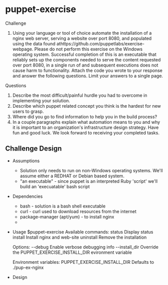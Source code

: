 puppet-exercise
===============

Challenge
1. Using your language or tool of choice automate the installation of a nginx web server, serving a website over port 8080, and populated using the data found athttps://github.com/puppetlabs/exercise-webpage. Please do not perform this exercise on the Windows operating system. Successful completion of this is an executable that reliably sets up the components needed to serve the content requested over port 8080, in a single run of and subsequent executions does not cause harm to functionality.
Attach the code you wrote to your response and answer the following questions. Limit your answers to a single page.

Questions
1. Describe the most difficult/painful hurdle you had to overcome in implementing your solution.
2. Describe which puppet related concept you think is the hardest for new users to grasp.
3. Where did you go to find information to help you in the build process?
4. In a couple paragraphs explain what automation means to you and why it is important to an organization's infrastructure design strategy.
Have fun and good luck. We look forward to receiving your completed tasks.

Challenge Design
----------------

 * Assumptions
	* Solution only needs to run on non-Windows operating systems. We'll assume either a REDHAT or Debian based system.
	* "an executable" - since puppet is an interpreted Ruby 'script' we'll build an 'execuatable' bash script

 * Dependencies
	* bash	- solution is a bash shell executable
	* curl	- curl used to download resources from the internet
	* package-manager (apt/yum) - to install nginx
	* 

 * Usage
	$puppet-exercise <command> <options>
	Available commands:
	  status	Display status
	  install	Install nginx and web-site
	  uninstall	Remove the installation
	
	Options:
	  --debug	Enable verbose debugging info
	  --install_dir	Override the PUPPET_EXERCISE_INSTALL_DIR evironment variable

	Environment variables:
	PUPPET_EXERCISE_INSTALL_DIR	Defaults to ./pup-ex-nginx

 * Design



